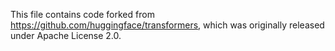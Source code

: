This file contains code forked from https://github.com/huggingface/transformers, which was originally released under Apache License 2.0.
